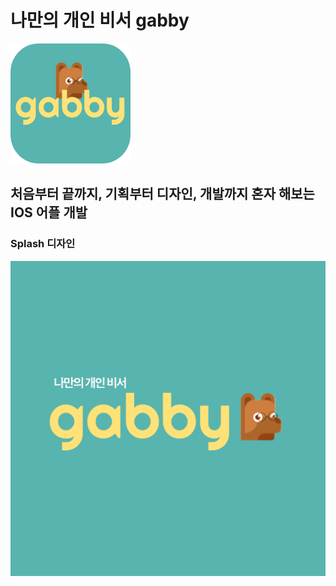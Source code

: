 # 나만의 개인 비서 gabby
![](./gabby/assets/icon.png)

## 처음부터 끝까지, 기획부터 디자인, 개발까지 혼자 해보는 IOS 어플 개발

### Splash 디자인 
![](./gabby/assets/splash.png)